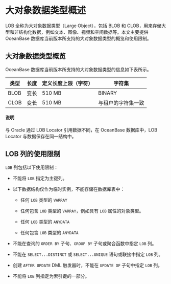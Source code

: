# 大对象数据类型概述

LOB 全称为大对象数据类型（Large Object），包括 BLOB 和 CLOB，用来存储大型和非结构化数据，例如文本、图像、视频和空间数据等。本文主要提供 OceanBase 数据库当前版本所支持的大对象数据类型的概览和使用限制。

## 大对象数据类型概览

OceanBase 数据库当前版本所支持的大对象数据类型的信息如下表所示。

|  类型  | 长度 | **定义长度上限（字符）** |    字符集    |
|------|----|----------------|-----------|
| BLOB | 变长 | 510 MB         | BINARY    |
| CLOB | 变长 | 510 MB          | 与租户的字符集一致 |

  <main id="notice" type='explain'>
    <h4>说明</h4>
    <p>与 Oracle 通过 LOB Locator 引用数据不同，在 OceanBase 数据库中，LOB Locator 与数据保存在同一结构中。</p>
  </main>

## LOB 列的使用限制

`LOB` 列包括以下使用限制：

* 不能将 `LOB` 指定为主键列。

* 以下数据结构仅作为临时实例，不能存储在数据库表中：

  * 任何 `LOB` 类型的 `VARRAY`

  * 任何包含 `LOB` 类型的 `VARRAY`，例如具有 `LOB` 属性的对象类型。

  * 任何 `LOB` 类型的 `ANYDATA`

  * 任何包含 `LOB` 类型的 `ANYDATA`

* 不能在查询的 `ORDER BY` 子句、`GROUP BY` 子句或聚合函数中指定 `LOB` 列。

* 不能在 `SELECT...DISTINCT` 或 `SELECT...UNIQUE` 语句或联接中指定 `LOB` 列。

* 创建 `AFTER UPDATE` DML 触发器时，不能在 `UPDATE OF` 子句中指定 `LOB` 列。

* 不能将 `LOB` 列指定为索引键的一部分。
